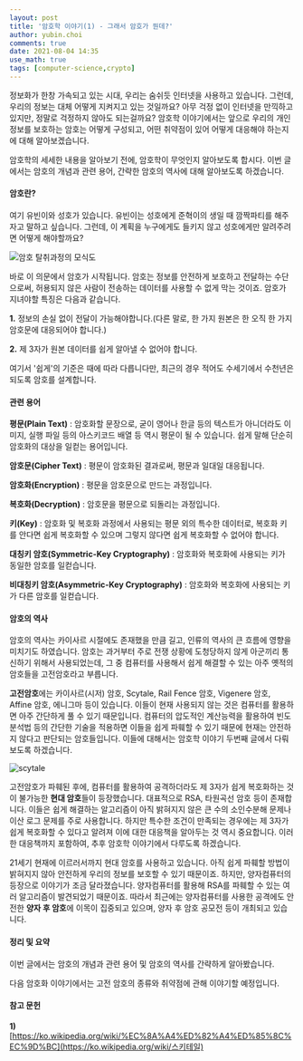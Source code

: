 ```yaml
---
layout: post
title: '암호학 이야기(1) - 그래서 암호가 뭔데?'
author: yubin.choi
comments: true
date: 2021-08-04 14:35
use_math: true
tags: [computer-science,crypto]
---
```


정보화가 한창 가속되고 있는 시대, 우리는 숨쉬듯 인터넷을 사용하고 있습니다. 그런데, 우리의 정보는 대체 어떻게 지켜지고 있는 것일까요? 아무 걱정 없이 인터넷을 만끽하고 있지만, 정말로 걱정하지 않아도 되는걸까요? 암호학 이야기에서는 앞으로 우리의 개인정보를 보호하는 암호는 어떻게 구성되고, 어떤 취약점이 있어 어떻게 대응해야 하는지에 대해 알아보겠습니다.

암호학의 세세한 내용을 알아보기 전에, 암호학이 무엇인지 알아보도록 합시다. 이번 글에서는 암호의 개념과 관련 용어, 간략한 암호의 역사에 대해 알아보도록 하겠습니다.

#### 암호란?

여기 유빈이와 성호가 있습니다. 유빈이는 성호에게 준혁이의 생일 때 깜짝파티를 해주자고 말하고 싶습니다. 그런데, 이 계획을 누구에게도 들키지 않고 성호에게만 알려주려면 어떻게 해야할까요?

![암호 탈취과정의 모식도](https://user-images.githubusercontent.com/46587635/128127295-5a375695-37ec-4086-b072-372a66860fd1.png)

바로 이 의문에서 암호가 시작됩니다. 암호는 정보를 안전하게 보호하고 전달하는 수단으로써, 허용되지 않은 사람이 전송하는 데이터를 사용할 수 없게 막는 것이죠. 암호가 지녀야할 특징은 다음과 같습니다.

**1.** 정보의 손실 없이 전달이 가능해야합니다.(다른 말로, 한 가지 원본은 한 오직 한 가지 암호문에 대응되어야 합니다.)

**2.** 제 3자가 원본 데이터를 쉽게 알아낼 수 없어야 합니다.

여기서 '쉽게'의 기준은 때에 따라 다릅니다만, 최근의 경우 적어도 수세기에서 수천년은 되도록 암호를 설계합니다.

#### 관련 용어

**평문(Plain Text)** : 암호화할 문장으로, 굳이 영어나 한글 등의 텍스트가 아니더라도 이미지, 실행 파일 등의 아스키코드 배열 등 역시 평문이 될 수 있습니다. 쉽게 말해 단순히 암호화의 대상을 일컫는 용어입니다.

**암호문(Cipher Text)** : 평문이 암호화된 결과로써, 평문과 일대일 대응됩니다.

**암호화(Encryption)** : 평문을 암호문으로 만드는 과정입니다.

**복호화(Decryption)** : 암호문을 평문으로 되돌리는 과정입니다.

**키(Key)** : 암호화 및 복호화 과정에서 사용되는 평문 외의 특수한 데이터로, 복호화 키를 안다면 쉽게 복호화할 수 있으며 그렇지 않다면 쉽게 복호화할 수 없어야 합니다.

**대칭키 암호(Symmetric-Key Cryptography)** : 암호화와 복호화에 사용되는 키가 동일한 암호를 일컫습니다.

**비대칭키 암호(Asymmetric-Key Cryptography)** : 암호화와 복호화에 사용되는 키가 다른 암호를 일컫습니다.

#### 암호의 역사

암호의 역사는 카이사르 시절에도 존재했을 만큼 길고, 인류의 역사의 큰 흐름에 영향을 미치기도 하였습니다. 암호는 과거부터 주로 전쟁 상황에 도청당하지 않게 아군끼리 통신하기 위해서 사용되었는데, 그 중 컴퓨터를 사용해서 쉽게 해결할 수 있는 아주 옛적의 암호들을 고전암호라고 부릅니다.

**고전암호**에는 카이사르(시저) 암호, Scytale, Rail Fence 암호, Vigenere 암호, Affine 암호, 에니그마 등이 있습니다. 이들이 현재 사용되지 않는 것은 컴퓨터를 활용하면 아주 간단하게 풀 수 있기 때문입니다. 컴퓨터의 압도적인 계산능력을 활용하여 빈도분석법 등의 간단한 기술을 적용하면 이들을 쉽게 파훼할 수 있기 때문에 현재는 안전하지 않다고 판단되는 암호들입니다. 이들에 대해서는 암호학 이야기 두번째 글에서 다뤄보도록 하겠습니다.

![scytale](https://user-images.githubusercontent.com/46587635/128127390-d7fc5735-1d98-41b4-b179-3d910fa0d60a.png)

고전암호가 파훼된 후에, 컴퓨터를 활용하여 공격하더라도 제 3자가 쉽게 복호화하는 것이 불가능한 **현대 암호**들이 등장했습니다. 대표적으로 RSA, 타원곡선 암호 등이 존재합니다. 이들은 쉽게 해결하는 알고리즘이 아직 밝혀지지 않은 큰 수의 소인수분해 문제나 이산 로그 문제를 주로 사용합니다. 하지만 특수한 조건이 만족되는 경우에는 제 3자가 쉽게 복호화할 수 있다고 알려져 이에 대한 대응책을 알아두는 것 역시 중요합니다. 이러한 대응책까지 포함하여, 추후 암호학 이야기에서 다루도록 하겠습니다.

21세기 현재에 이르러서까지 현대 암호를 사용하고 있습니다. 아직 쉽게 파훼할 방법이 밝혀지지 않아 안전하게 우리의 정보를 보호할 수 있기 때문이죠. 하지만, 양자컴퓨터의 등장으로 이야기가 조금 달라졌습니다. 양자컴퓨터를 활용해 RSA를 파훼할 수 있는 여러 알고리즘이 발견되었기 때문이죠. 따라서 최근에는 양자컴퓨터를 사용한 공격에도 안전한 **양자 후 암호**에 이목이 집중되고 있으며, 양자 후 암호 공모전 등이 개최되고 있습니다.

#### 정리 및 요약

이번 글에서는 암호의 개념과 관련 용어 및 암호의 역사를 간략하게 알아봤습니다.

다음 암호화 이야기에서는 고전 암호의 종류와 취약점에 관해 이야기할 예정입니다.

#### 참고 문헌

**1)** [https://ko.wikipedia.org/wiki/%EC%8A%A4%ED%82%A4%ED%85%8C%EC%9D%BC](https://ko.wikipedia.org/wiki/스키테일)